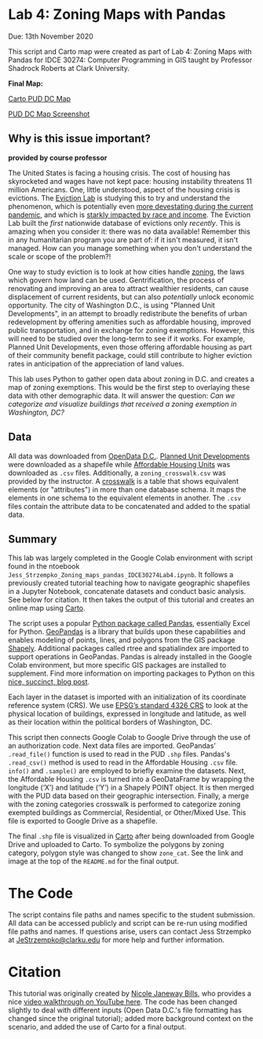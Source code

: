 # Lab 4: Zoning Maps with Pandas
Due: 13th November 2020

This script and Carto map were created as part of Lab 4: Zoning Maps with Pandas for IDCE 30274: Computer Programming in GIS taught by Professor Shadrock Roberts at Clark University. 

**Final Map:**

[Carto PUD DC Map](https://jstrzempko.carto.com/builder/aeebcff3-c5e1-4267-87c0-c9e9afb29def/embed)

[PUD DC Map Screenshot](PUD_DC_screenshot.png)

## Why is this issue important?
**provided by course professor**

The United States is facing a housing crisis. The cost of housing has skyrocketed and wages have not kept pace: housing instability threatens 11 million Americans. One, little understood, aspect of the housing crisis is evictions. The [Eviction Lab](https://evictionlab.org/) is studying this to try and understand the phenomenon, which is potentially even [more devestating during the current pandemic](https://www.forbes.com/sites/samchandan/2020/07/25/americas-next-housing-crisis-how-the-pandemic-is-pushing-renters-to-the-brink/#2a98d7bd1527), and which is [starkly impacted by race and income](https://www.urban.org/urban-wire/new-data-suggest-covid-19-widening-housing-disparities-race-and-income). The Eviction Lab built the *first* nationwide database of evictions only *recently*. This is amazing when you consider it: there was no data available! Remember this in any humanitarian program you are part of: if it isn't measured, it isn't managed. How can you manage something when you don't understand the scale or scope of the problem?!

One way to study eviction is to look at how cities handle [zoning](https://www.smgov.net/Departments/PCD/Zoning/What-is-Zoning/), the laws which govern how land can be used. Gentrification, the process of renovating and improving an area to attract wealthier residents, can cause displacement of current residents, but can also _potentially_ unlock economic opportunity. The city of Washington D.C., is using "Planned Unit Developments", in an attempt to broadly redistribute the benefits of urban redevelopment by offering amenities such as affordable housing, improved public transportation, and in exchange for zoning exemptions. However, this will need to be studied over the long-term to see if it works. For example, Planned Unit Developments, even those offering affordable housing as part of their community benefit package, could still contribute to higher eviction rates in anticipation of the appreciation of land values.

This lab uses Python to gather open data about zoning in D.C. and creates a map of zoning exemptions. This would be the first step to overlaying these data with other demographic data. It will answer the question:
_Can we categorize and visualize buildings that received a zoning exemption in Washington, DC?_

## Data
All data was downloaded from [OpenData D.C.](https://opendata.dc.gov/). [Planned Unit Developments](https://opendata.dc.gov/datasets/planned-unit-development-puds) were downloaded as a shapefile while [Affordable Housing Units](https://opendata.dc.gov/datasets/affordable-housing) was downloaded as `.csv` files. Additionally, a `zoning_crosswalk.csv` was provided by the instructor. A [crosswalk](https://en.wikipedia.org/wiki/Schema_crosswalk) is a table that shows equivalent elements (or "attributes") in more than one database schema. It maps the elements in one schema to the equivalent elements in another. The `.csv` files contain the attribute data to be concatenated and added to the spatial data. 

## Summary
This lab was largely completed in the Google Colab environment with script found in the ntoebook `Jess_Strzempko_Zoning_maps_pandas_IDCE30274Lab4.ipynb`. It follows a previously created tutorial teaching how to navigate geographic shapefiles in a Jupyter Notebook, concatenate datasets and conduct basic analysis. See below for citation. It then takes the output of this tutorial and creates an online map using [Carto](https://www.carto.com/). 

The script uses a popular [Python package called Pandas](https://pandas.pydata.org/), essentially Excel for Python. [GeoPandas](https://geopandas.org/) is a library that builds upon these capabilities and enables modeling of points, lines, and polygons from the GIS package [Shapely](https://pypi.org/project/Shapely/). Additional packages called rtree and spatialindex are imported to support operations in GeoPandas. Pandas is already installed in the Google Colab environment, but more specific GIS packages are installed to supplement. Find more information on importing packages to Python on this [nice, succinct, blog post](https://medium.com/code-85/a-beginners-guide-to-importing-in-python-bb3adbbacc2b).

Each layer in the dataset is imported with an initialization of its coordinate reference system (CRS). We use [EPSG’s standard 4326 CRS](https://spatialreference.org/ref/epsg/wgs-84/) to look at the physical location of buildings, expressed in longitude and latitude, as well as their location within the political borders of Washington, DC. 

This script then connects Google Colab to Google Drive through the use of an authorization code. Next data files are imported. GeoPandas’ `.read_file()` function is used to read in the PUD `.shp` files. Pandas's `.read_csv()` method is used to read in the Affordable Housing `.csv` file. `info()` and `.sample()` are employed to briefly examine the datasets. Next, the Affordable Housing `.csv` is turned into a GeoDataFrame by wrapping the longitude (‘X’) and latitude (‘Y’) in a Shapely POINT object. It is then merged with the PUD data based on their geographic intersection. Finally, a merge with the zoning categories crosswalk is performed to categorize zoning exempted buildings as Commercial, Residential, or Other/Mixed Use. This file is exported to Google Drive as a shapefile. 

The final `.shp` file is visualized in [Carto](https://carto.com/) after being downloaded from Google Drive and uploaded to Carto. To symbolize the polygons by zoning category, polygon style was changed to show `zone_cat`. See the link and image at the top of the `README.md` for the final output. 

# The Code
The script contains file paths and names specific to the student submission. All data can be accessed publicly and script can be re-run using modified file paths and names. If questions arise, users can contact Jess Strzempko at JeStrzempko@clarku.edu for more help and further information.

# Citation
This tutorial was originally created by [Nicole Janeway Bills](https://twitter.com/nicole_janeway), who provides a nice [video walkthrough on YouTube here](https://www.youtube.com/watch?v=b9G2T4CPYVM&feature=emb_logo). The code has been changed slightly to deal with different inputs (Open Data D.C.'s file formatting has changed since the original tutorial); added more background context on the scenario, and added the use of Carto for a final output.
